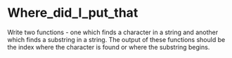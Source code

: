 # Where_did_I_put_that
Write two functions - one which finds a character in a string and another which finds a substring in a string. The output of these functions should be the index where the character is found or where the substring begins.
